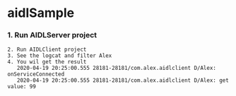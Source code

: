 # aidlSample

### 1. Run AIDLServer project 
    2. Run AIDLClient project
    3. See the logcat and filter Alex
    4. You wil get the result
       2020-04-19 20:25:00.555 28181-28181/com.alex.aidlclient D/Alex: onServiceConnected
       2020-04-19 20:25:00.555 28181-28181/com.alex.aidlclient D/Alex: get value: 99
